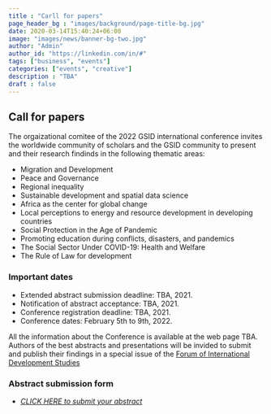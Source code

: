 ```yaml
---
title : "Carll for papers"
page_header_bg : "images/background/page-title-bg.jpg"
date: 2020-03-14T15:40:24+06:00
image: "images/news/banner-bg-two.jpg"
author: "Admin"
author_id: "https://linkedin.com/in/#"
tags: ["business", "events"]
categories: ["events", "creative"]
description : "TBA"
draft : false
---
```


## Call for papers

The orgaizational comitee of the 2022 GSID international conference invites the worldwide community of scholars and the GSID community to present and their research findinds in the following thematic areas:   

- Migration and Development
- Peace and Governance
- Regional inequality
- Sustainable development and spatial data science
- Africa as the center for global change
- Local perceptions to energy and resource development in developing countries
- Social Protection in the Age of Pandemic
- Promoting education during conflicts, disasters, and pandemics
- The Social Sector Under COVID-19: Health and Welfare
- The Rule of Law for development

### Important dates

- Extended abstract submission deadline: TBA, 2021.
- Notification of abstract acceptance: TBA, 2021.
- Conference registration deadline: TBA, 2021.
- Conference dates: February 5th to 9th, 2022.
  
All the information about the Conference is available at the web page TBA. Authors of the best abstracts and presentations will be invided to submit and publish their findings in a special issue of the [Forum of International Development Studies](https://www4.gsid.nagoya-u.ac.jp/en/research/publications)


### Abstract submission form 

- [_CLICK HERE to submit your abstract_](https://docs.google.com/forms/d/e/1FAIpQLSd748_Hr0vEjXIOPUZLMNUki-_RuLyWUg2aYQuaYHArVxpggw/viewform?usp=sf_link)